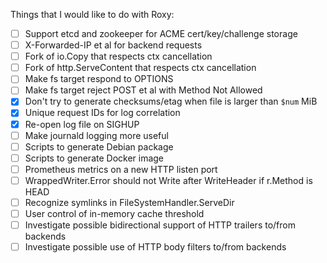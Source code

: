 Things that I would like to do with Roxy:

* [ ] Support etcd and zookeeper for ACME cert/key/challenge storage
* [ ] X-Forwarded-IP et al for backend requests
* [ ] Fork of io.Copy that respects ctx cancellation
* [ ] Fork of http.ServeContent that respects ctx cancellation
* [ ] Make fs target respond to OPTIONS
* [ ] Make fs target reject POST et al with Method Not Allowed
* [x] Don't try to generate checksums/etag when file is larger than `$num` MiB
* [x] Unique request IDs for log correlation
* [x] Re-open log file on SIGHUP
* [ ] Make journald logging more useful
* [ ] Scripts to generate Debian package
* [ ] Scripts to generate Docker image
* [ ] Prometheus metrics on a new HTTP listen port
* [ ] WrappedWriter.Error should not Write after WriteHeader if r.Method is HEAD
* [ ] Recognize symlinks in FileSystemHandler.ServeDir
* [ ] User control of in-memory cache threshold
* [ ] Investigate possible bidirectional support of HTTP trailers to/from backends
* [ ] Investigate possible use of HTTP body filters to/from backends
